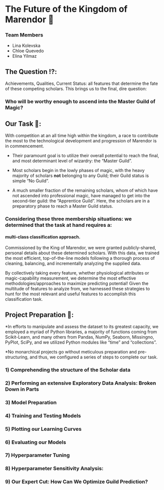 # The Future of the Kingdom of Marendor 🔮

### Team Members
- Lina Kolevska
- Chloe Quevedo
- Elina Yilmaz

## The Question ⁉️:
Achievements, Qualities, Current Status: all features that determine the fate of these competing scholars. This brings us to the final, dire question:
### **Who will be worthy enough to ascend into the Master Guild of Magic?**


## Our Task 💭:
With competition at an all time high within the kingdom, a race to contribute the most to the technological development and progression of Marendor is in commencement. 

* Their paramount goal is to utilize their overall potential to reach the final, and most determinant level of wizardry: the “Master Guild”.

* Most scholars begin in the lowly phases of magic, with the heavy majority of scholars **not** belonging to any Guild; their Guild status is simple “No Guild”.

* A much smaller fraction of the remaining scholars, whom of which have not ascended into professional magic, have managed to get into the second-tier guild: the “Apprentice Guild”. Here, the scholars are in a preparatory phase to reach a Master Guild status. 

### Considering these three membership situations: we determined that the task at hand requires a:
#### **multi-class classification approach.**



Commissioned by the King of Marendor, we were granted publicly-shared, personal details about these determined scholars. With this data, we trained the most efficient, top-of-the-line models following a thorough process of cleaning, balancing, and incrementally analyzing the supplied data. 

By collectively taking every feature, whether physiological attributes or magic-capability measurement, we determine the most effective methodologies/approaches to maximize predicting potential! Given the multitude of features to analyze from, we harnessed these strategies to hunt for the most relevant and useful features to accomplish this classification task.

## Project Preparation 🧮:
*In efforts to manipulate and assess the dataset to its greatest capacity, we employed a myriad of Python libraries, a majority of functions coming from Scikit-Learn, and many others from Pandas, NumPy, Seaborn, Missingno, PyPlot, SciPy, and we utilized Python modules like “time” and “collections”.

*No monarchical projects go without meticulous preparation and pre-structuring, and thus, we configured a series of steps to complete our task. 

### 1) Comprehending the structure of the Scholar data

### 2) Performing an extensive Exploratory Data Analysis: Broken Down in Parts

### 3) Model Preparation

### 4) Training and Testing Models 

### 5) Plotting our Learning Curves

### 6) Evaluating our Models

### 7) Hyperparameter Tuning

### 8) Hyperparameter Sensitivity Analysis:

### 9) Our Expert Cut: How Can We Optimize Guild Prediction?


